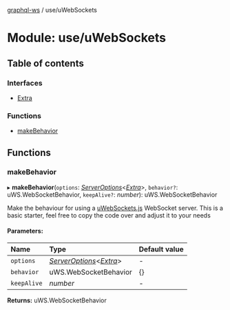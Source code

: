 [graphql-ws](../README.md) / use/uWebSockets

# Module: use/uWebSockets

## Table of contents

### Interfaces

- [Extra](../interfaces/use_uwebsockets.extra.md)

### Functions

- [makeBehavior](use_uwebsockets.md#makebehavior)

## Functions

### makeBehavior

▸ **makeBehavior**(`options`: [*ServerOptions*](../interfaces/server.serveroptions.md)<[*Extra*](../interfaces/use_uwebsockets.extra.md)\>, `behavior?`: uWS.WebSocketBehavior, `keepAlive?`: *number*): uWS.WebSocketBehavior

Make the behaviour for using a [uWebSockets.js](https://github.com/uNetworking/uWebSockets.js) WebSocket server.
This is a basic starter, feel free to copy the code over and adjust it to your needs

#### Parameters:

Name | Type | Default value |
:------ | :------ | :------ |
`options` | [*ServerOptions*](../interfaces/server.serveroptions.md)<[*Extra*](../interfaces/use_uwebsockets.extra.md)\> | - |
`behavior` | uWS.WebSocketBehavior | {} |
`keepAlive` | *number* | - |

**Returns:** uWS.WebSocketBehavior
